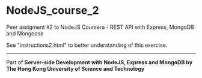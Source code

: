 # NodeJS_course_2
Peer assigment #2 to NodeJS Coursera - REST API with Express, MongoDB and Mongoose

See "instructions2.html" to better understanding of this exercise.

----

Part of <b>Server-side Development with NodeJS, Express and MongoDB
by The Hong Kong University of Science and Technology</b>